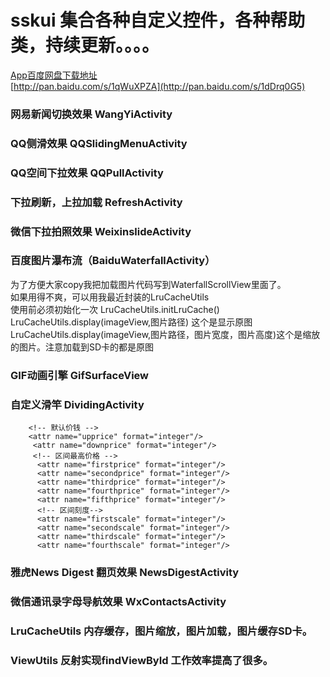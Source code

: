 ﻿# sskui 集合各种自定义控件，各种帮助类，持续更新。。。。

[App百度网盘下载地址](http://pan.baidu.com/s/1dDrq0G5)<br /> 
[http://pan.baidu.com/s/1qWuXPZA](http://pan.baidu.com/s/1dDrq0G5)<br /> 
### 网易新闻切换效果 WangYiActivity<br />

### QQ侧滑效果 QQSlidingMenuActivity<br />

### QQ空间下拉效果 QQPullActivity<br />

### 下拉刷新，上拉加载 RefreshActivity<br />

### 微信下拉拍照效果 WeixinslideActivity<br />

### 百度图片瀑布流（BaiduWaterfallActivity）<br />

为了方便大家copy我把加载图片代码写到WaterfallScrollView里面了。<br />
如果用得不爽，可以用我最近封装的LruCacheUtils<br />
使用前必须初始化一次 LruCacheUtils.initLruCache()<br />
LruCacheUtils.display(imageView,图片路径) 这个是显示原图<br />
LruCacheUtils.display(imageView,图片路径，图片宽度，图片高度)这个是缩放的图片。注意加载到SD卡的都是原图
<br />

### GIF动画引擎 GifSurfaceView <br />

### 自定义滑竿 DividingActivity <br />

    	<!-- 默认价钱 -->
        <attr name="upprice" format="integer"/>
         <attr name="downprice" format="integer"/>
         <!-- 区间最高价格 -->
          <attr name="firstprice" format="integer"/>
          <attr name="secondprice" format="integer"/>
          <attr name="thirdprice" format="integer"/>
          <attr name="fourthprice" format="integer"/>
          <attr name="fifthprice" format="integer"/>
          <!-- 区间刻度-->
          <attr name="firstscale" format="integer"/>
          <attr name="secondscale" format="integer"/>
          <attr name="thirdscale" format="integer"/>
          <attr name="fourthscale" format="integer"/>

### 雅虎News Digest 翻页效果 NewsDigestActivity<br />

### 微信通讯录字母导航效果 WxContactsActivity<br />


### LruCacheUtils 内存缓存，图片缩放，图片加载，图片缓存SD卡。

### ViewUtils 反射实现findViewById 工作效率提高了很多。

		
    